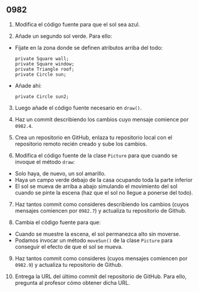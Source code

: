 ## 0982

1. Modifica el código fuente para que el sol sea azul.

2. Añade un segundo sol verde. Para ello:
  * Fíjate en la zona donde se definen atributos arriba del todo:
    ```
    private Square wall;
    private Square window;
    private Triangle roof;
    private Circle sun;
    ```  
    
  * Añade ahí:
    ```
    private Circle sun2;
    ```
3. Luego añade el código fuente necesario en `draw()`.

4. Haz un commit describiendo los cambios cuyo mensaje comience por `0982.4`.

5. Crea un repositorio en GitHub, enlaza tu repositorio local con el repositorio remoto recién creado y sube los cambios.

6. Modifica el código fuente de la clase `Picture` para que cuando se invoque el método `draw`:
  * Solo haya, de nuevo, un sol amarillo.
  * Haya un campo verde debajo de la casa ocupando toda la parte inferior
  * El sol se mueva de arriba a abajo simulando el movimiento del sol cuando se pinte la escena (haz que el sol no llegue a ponerse del todo).

7. Haz tantos commit como consideres describiendo los cambios (cuyos mensajes comiencen por `0982.7`) y actualiza tu repositorio de Github.

8. Cambia el código fuente para que:
  * Cuando se muestre la escena, el sol permanezca alto sin moverse.
  * Podamos invocar un método `moveSun()` de la clase `Picture` para conseguir el efecto de que el sol se mueva.

9. Haz tantos commit como consideres (cuyos mensajes comiencen por `0982.9`) y actualiza tu repositorio de Github.

10. Entrega la URL del último commit del repositorio de GitHub. Para ello, pregunta al profesor cómo obtener dicha URL.

